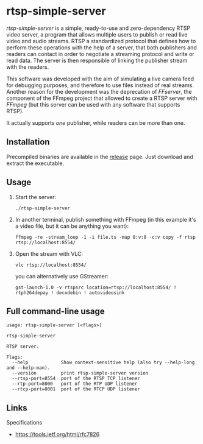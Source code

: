 
# rtsp-simple-server

_rtsp-simple-server_ is a simple, ready-to-use and zero-dependency RTSP video server, a program that allows multiple users to publish or read live video and audio streams. RTSP a standardized protocol that defines how to perform these operations with the help of a server, that both publishers and readers can contact in order to negotiate a streaming protocol and write or read data. The server is then responsible of linking the publisher stream with the readers.

This software was developed with the aim of simulating a live camera feed for debugging purposes, and therefore to use files instead of real streams. Another reason for the development was the deprecation of _FFserver_, the component of the FFmpeg project that allowed to create a RTSP server with _FFmpeg_ (but this server can be used with any software that supports RTSP).

It actually supports *one* publisher, while readers can be more than one.


## Installation

Precompiled binaries are available in the [release](https://github.com/aler9/rtsp-simple-server/releases) page. Just download and extract the executable.


## Usage

1. Start the server:
   ```
   ./rtsp-simple-server
   ```

2. In another terminal, publish something with FFmpeg (in this example it's a video file, but it can be anything you want):
   ```
   ffmpeg -re -stream_loop -1 -i file.ts -map 0:v:0 -c:v copy -f rtsp rtsp://localhost:8554/
   ```

3. Open the stream with VLC:
   ```
   vlc rtsp://localhost:8554/
   ```

   you can alternatively use GStreamer:
   ```
   gst-launch-1.0 -v rtspsrc location=rtsp://localhost:8554/ ! rtph264depay ! decodebin ! autovideosink
   ```

## Full command-line usage

```
usage: rtsp-simple-server [<flags>]

rtsp-simple-server

RTSP server.

Flags:
  --help            Show context-sensitive help (also try --help-long and --help-man).
  --version         print rtsp-simple-server version
  --rtsp-port=8554  port of the RTSP TCP listener
  --rtp-port=8000   port of the RTP UDP listener
  --rtcp-port=8001  port of the RTCP UDP listener
```

## Links

Specifications
* https://tools.ietf.org/html/rfc7826
